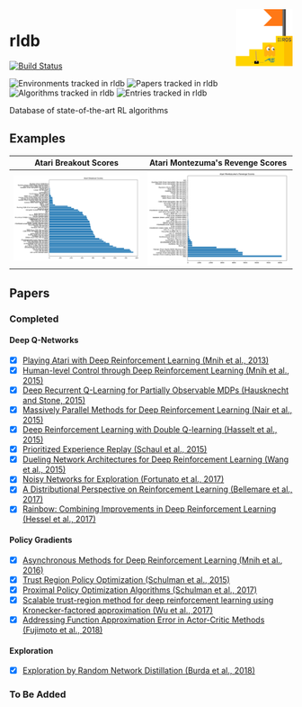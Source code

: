 <img src="docs/rldb.png" align="right" width="20%"/>

# rldb

[![Build Status](https://travis-ci.com/seungjaeryanlee/rldb.svg?branch=master)](https://travis-ci.com/seungjaeryanlee/rldb)

![Environments tracked in rldb](https://img.shields.io/badge/environments-65-blue.svg)
![Papers tracked in rldb](https://img.shields.io/badge/papers-16-blue.svg)
![Algorithms tracked in rldb](https://img.shields.io/badge/algorithms-62-blue.svg)
![Entries tracked in rldb](https://img.shields.io/badge/entries-2580-blue.svg)

Database of state-of-the-art RL algorithms

## Examples

| Atari Breakout Scores                              | Atari Montezuma's Revenge Scores                                       |
|:--------------------------------------------------:|:----------------------------------------------------------------------:|
| ![Atari Breakout Scores](/docs/atari-breakout.png) | ![Atari Montezuma's Revenge Scores](/docs/atari-montezuma-revenge.png) |

## Papers

### Completed

#### Deep Q-Networks

- [x] [Playing Atari with Deep Reinforcement Learning (Mnih et al., 2013)](https://arxiv.org/abs/1312.5602)
- [x] [Human-level Control through Deep Reinforcement Learning (Mnih et al., 2015)](https://deepmind.com/research/dqn/)
- [x] [Deep Recurrent Q-Learning for Partially Observable MDPs (Hausknecht and Stone, 2015)](https://arxiv.org/abs/1507.06527)
- [x] [Massively Parallel Methods for Deep Reinforcement Learning (Nair et al., 2015)](https://arxiv.org/abs/1507.04296)
- [x] [Deep Reinforcement Learning with Double Q-learning (Hasselt et al., 2015)](https://arxiv.org/abs/1509.06461)
- [x] [Prioritized Experience Replay (Schaul et al., 2015)](https://arxiv.org/abs/1511.05952)
- [x] [Dueling Network Architectures for Deep Reinforcement Learning (Wang et al., 2015)](https://arxiv.org/abs/1511.06581)
- [x] [Noisy Networks for Exploration (Fortunato et al., 2017)](https://arxiv.org/abs/1706.10295)
- [x] [A Distributional Perspective on Reinforcement Learning (Bellemare et al., 2017)](https://arxiv.org/abs/1707.06887)
- [x] [Rainbow: Combining Improvements in Deep Reinforcement Learning (Hessel et al., 2017)](https://arxiv.org/abs/1710.02298)

#### Policy Gradients

- [x] [Asynchronous Methods for Deep Reinforcement Learning (Mnih et al., 2016)](https://arxiv.org/abs/1602.01783)
- [x] [Trust Region Policy Optimization (Schulman et al., 2015)](https://arxiv.org/abs/1502.05477)
- [x] [Proximal Policy Optimization Algorithms (Schulman et al., 2017)](https://arxiv.org/abs/1707.06347)
- [x] [Scalable trust-region method for deep reinforcement learning using Kronecker-factored approximation (Wu et al., 2017)](https://arxiv.org/abs/1708.05144)
- [x] [Addressing Function Approximation Error in Actor-Critic Methods (Fujimoto et al., 2018)](https://arxiv.org/abs/1802.09477)

#### Exploration

- [x] [Exploration by Random Network Distillation (Burda et al., 2018)](https://arxiv.org/abs/1810.12894)

### To Be Added
